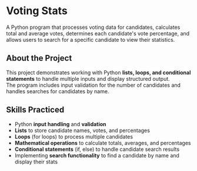# Voting Stats
A Python program that processes voting data for candidates, calculates total and average votes, determines each candidate's vote percentage, and allows users to search for a specific candidate to view their statistics.

## About the Project
This project demonstrates working with Python **lists, loops, and conditional statements** to handle multiple inputs and display structured output.  
The program includes input validation for the number of candidates and handles searches for candidates by name.

## Skills Practiced
- Python **input handling** and **validation**  
- **Lists** to store candidate names, votes, and percentages  
- **Loops** (for loops) to process multiple candidates  
- **Mathematical operations** to calculate totals, averages, and percentages  
- **Conditional statements** (if, else) to handle candidate search results  
- Implementing **search functionality** to find a candidate by name and display their stats
